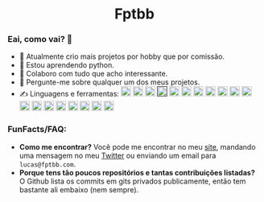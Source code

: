 <h1 align="center">Fptbb</h1>

### Eai, como vai? 👋

- 🔭 Atualmente crio mais projetos por hobby que por comissão.
- 🌱 Estou aprendendo python.
- 👯 Colaboro com tudo que acho interessante.
- 💬 Pergunte-me sobre qualquer um dos meus projetos.
- ✍️ Linguagens e ferramentas:
<code><a href="https://pt.wikipedia.org/wiki/HTML5" alt="html5"><img src="https://devicons.github.io/devicon/devicon.git/icons/html5/html5-original-wordmark.svg" width="20" height="20"/></a></code>
<code><a href="https://sass-lang.com/" alt="sass"><img src="https://devicons.github.io/devicon/devicon.git/icons/sass/sass-original.svg" width="20" height="20"/></a></code>
<code><a href="https://webpack.js.org/" alt="webpack"><img src="https://devicons.github.io/devicon/devicon.git/icons/webpack/webpack-original.svg" width="20" height="20"/></a></code>
<code><a href="" alt="javascript"><img src="https://devicons.github.io/devicon/devicon.git/icons/javascript/javascript-original.svg" width="20" height="20"/></a></code>
<code><a href="https://www.python.org/" alt="python"><img src="https://devicons.github.io/devicon/devicon.git/icons/python/python-original.svg" width="20" height="20"/></a></code>
<code><a href="https://www.typescriptlang.org/" alt="typescript"><img src="https://devicons.github.io/devicon/devicon.git/icons/typescript/typescript-original.svg" width="20" height="20"/></a></code>
<code><a href="https://nodejs.org/" alt="nodejs"><img src="https://devicons.github.io/devicon/devicon.git/icons/nodejs/nodejs-original-wordmark.svg" width="20" height="20"/></a></code>
<code><a href="https://www.electronjs.org/" alt="electron"><img src="https://devicons.github.io/devicon/devicon.git/icons/electron/electron-original.svg" width="20" height="20"/></a></code>
<code><a href="https://expressjs.com/" alt="express"><img src="https://devicons.github.io/devicon/devicon.git/icons/express/express-original-wordmark.svg" width="20" height="20"/></a></code>
<code><a href="https://www.mongodb.com/" alt="mongodb"><img src="https://devicons.github.io/devicon/devicon.git/icons/mongodb/mongodb-original-wordmark.svg" width="20" height="20"/></a></code>
<code><a href="https://www.postgresql.org/" alt="postgresql"><img src="https://devicons.github.io/devicon/devicon.git/icons/postgresql/postgresql-original-wordmark.svg" width="20" height="20"/></a></code>
<code><a href="https://redis.io/" alt="redis"><img src="https://devicons.github.io/devicon/devicon.git/icons/redis/redis-original-wordmark.svg" width="20" height="20"/></a></code>
<code><a href="https://cloud.google.com/" alt="gcp"><img src="https://www.vectorlogo.zone/logos/google_cloud/google_cloud-icon.svg" width="20" height="20"/></a></code>
<code><a href="https://www.oracle.com/" alt="oracle"><img src="https://devicons.github.io/devicon/devicon.git/icons/oracle/oracle-original.svg" width="20" height="20"/></a></code>
<code><a href="https://kubernetes.io/" alt="kubernetes"><img src="https://www.vectorlogo.zone/logos/kubernetes/kubernetes-icon.svg" width="20" height="20"/></a></code>
<code><a href="https://www.kernel.org/" alt="linux"><img src="https://devicons.github.io/devicon/devicon.git/icons/linux/linux-original.svg" width="20" height="20"/></a></code>
<code><a href="https://www.gnu.org/software/bash/" alt="bash"><img src="https://www.vectorlogo.zone/logos/gnu_bash/gnu_bash-icon.svg" width="20" height="20"/></a></code>
<code><a href="https://www.nginx.com/" alt="nginx"><img src="https://devicons.github.io/devicon/devicon.git/icons/nginx/nginx-original.svg" width="20" height="20"/></a></code>
<code><a href="https://git-scm.com/" alt="git"><img src="https://www.vectorlogo.zone/logos/git-scm/git-scm-icon.svg" width="20" height="20"/></a></code>

<h3>FunFacts/FAQ:</h3>

 - **Como me encontrar?**
 Você pode me encontrar no meu [site](https://fptbb.com), mandando uma mensagem no meu [Twitter](https://twitter.com/fptbb) ou enviando um email para `lucas@fptbb.com`.
 - **Porque tens tão poucos repositórios e tantas contribuições listadas?**
 O Github lista os commits em gits privados publicamente, então tem bastante ali embaixo (nem sempre).
<!--
<a href="https://fptbb.com/">
  <img align="center" src="https://github-readme-stats.vercel.app/api?username=fptbb&count_private=true&hide=contribs&show_icons=true&title_color=ffff00&icon_color=fff&text_color=fff&bg_color=151515" />
</a>-->
